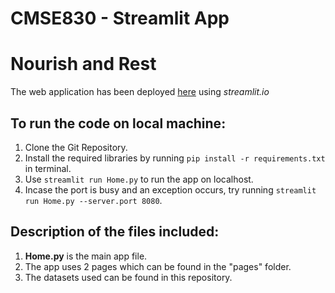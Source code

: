 # CMSE830 - Streamlit App

# Nourish and Rest

The web application has been deployed [here](https://cmse830-midterm.streamlit.app/) using *streamlit.io*

## To run the code on local machine:
1. Clone the Git Repository.
2. Install the required libraries by running `pip install -r requirements.txt` in terminal.
3. Use `streamlit run Home.py` to run the app on localhost.
4. Incase the port is busy and an exception occurs, try running `streamlit run Home.py --server.port 8080`.

## Description of the files included:
1. **Home.py** is the main app file.
2. The app uses 2 pages which can be found in the "pages" folder.
3. The datasets used can be found in this repository.
